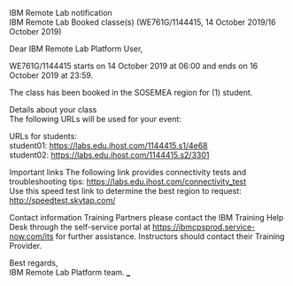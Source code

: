 IBM Remote Lab notification  
IBM Remote Lab Booked classe(s) (WE761G/1144415, 14 October 2019/16 October 2019)   

Dear IBM Remote Lab Platform User,

WE761G/1144415 starts on 14 October 2019 at 06:00 and ends on 16 October 2019 at 23:59.

The class has been booked in the SOSEMEA region for (1) student.

Details about your class  
The following URLs will be used for your event:

URLs for students:  
student01: <https://labs.edu.ihost.com/1144415.s1/4e68>  
student02: <https://labs.edu.ihost.com/1144415.s2/3301>  

Important links
The following link provides connectivity tests and troubleshooting tips: https://labs.edu.ihost.com/connectivity_test  
Use this speed test link to determine the best region to request: <http://speedtest.skytap.com/>  

Contact information
Training Partners please contact the IBM Training Help Desk through the self-service portal at <https://ibmcpsprod.service-now.com/its> for further assistance. Instructors should contact their Training Provider.

Best regards,  
IBM Remote Lab Platform team.
[_](https://labs.edu.ihost.com/1144415.i1/2292)
